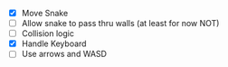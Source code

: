 - [x] Move Snake
- [ ] Allow snake to pass thru walls (at least for now NOT)
- [ ] Collision logic
- [x] Handle Keyboard
- [ ] Use arrows and WASD
